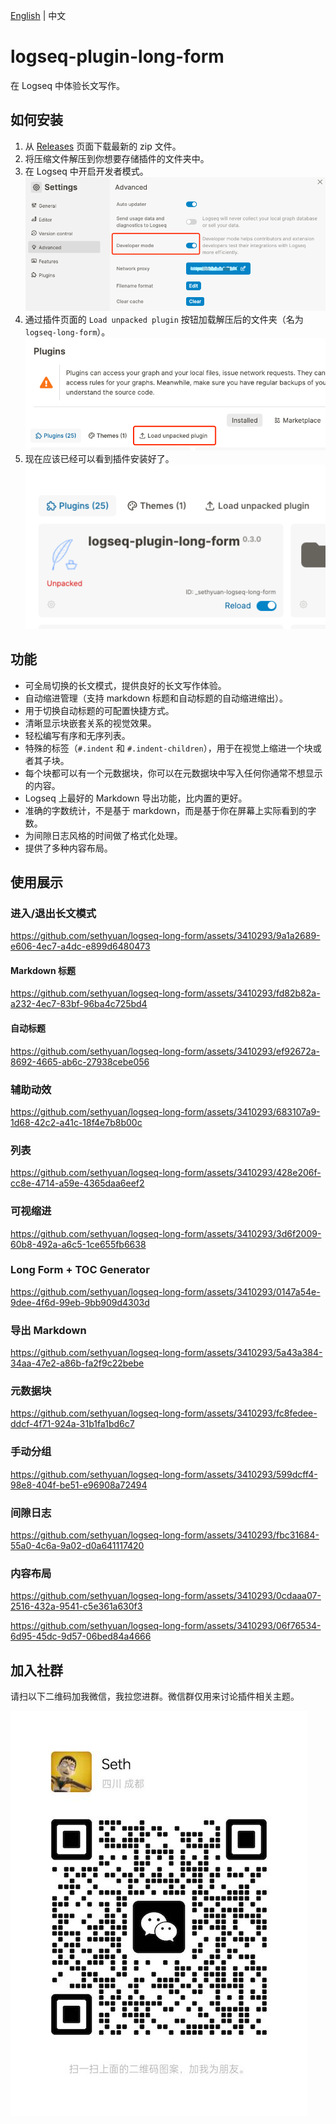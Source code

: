 [English](README.md) | 中文

# logseq-plugin-long-form

在 Logseq 中体验长文写作。

## 如何安装

1. 从 [Releases](https://gitee.com/sethyuan/logseq-long-form/releases) 页面下载最新的 zip 文件。
1. 将压缩文件解压到你想要存储插件的文件夹中。
1. 在 Logseq 中开启开发者模式。 ![](./assets/developer_mode.png)
1. 通过插件页面的 `Load unpacked plugin` 按钮加载解压后的文件夹（名为 `logseq-long-form`）。 ![](./assets/load_plugin.png)
1. 现在应该已经可以看到插件安装好了。 ![](./assets/plugin_installed.png)

## 功能

- 可全局切换的长文模式，提供良好的长文写作体验。
- 自动缩进管理（支持 markdown 标题和自动标题的自动缩进缩出）。
- 用于切换自动标题的可配置快捷方式。
- 清晰显示块嵌套关系的视觉效果。
- 轻松编写有序和无序列表。
- 特殊的标签（`#.indent` 和 `#.indent-children`），用于在视觉上缩进一个块或者其子块。
- 每个块都可以有一个元数据块，你可以在元数据块中写入任何你通常不想显示的内容。
- Logseq 上最好的 Markdown 导出功能，比内置的更好。
- 准确的字数统计，不是基于 markdown，而是基于你在屏幕上实际看到的字数。
- 为间隙日志风格的时间做了格式化处理。
- 提供了多种内容布局。

## 使用展示

### 进入/退出长文模式

https://github.com/sethyuan/logseq-long-form/assets/3410293/9a1a2689-e606-4ec7-a4dc-e899d6480473

#### Markdown 标题

https://github.com/sethyuan/logseq-long-form/assets/3410293/fd82b82a-a232-4ec7-83bf-96ba4c725bd4

#### 自动标题

https://github.com/sethyuan/logseq-long-form/assets/3410293/ef92672a-8692-4665-ab6c-27938cebe056

### 辅助动效

https://github.com/sethyuan/logseq-long-form/assets/3410293/683107a9-1d68-42c2-a41c-18f4e7b8b00c

### 列表

https://github.com/sethyuan/logseq-long-form/assets/3410293/428e206f-cc8e-4714-a59e-4365daa6eef2

### 可视缩进

https://github.com/sethyuan/logseq-long-form/assets/3410293/3d6f2009-60b8-492a-a6c5-1ce655fb6638

### Long Form + TOC Generator

https://github.com/sethyuan/logseq-long-form/assets/3410293/0147a54e-9dee-4f6d-99eb-9bb909d4303d

### 导出 Markdown

https://github.com/sethyuan/logseq-long-form/assets/3410293/5a43a384-34aa-47e2-a86b-fa2f9c22bebe

### 元数据块

https://github.com/sethyuan/logseq-long-form/assets/3410293/fc8fedee-ddcf-4f71-924a-31b1fa1bd6c7

### 手动分组

https://github.com/sethyuan/logseq-long-form/assets/3410293/599dcff4-98e8-404f-be51-e96908a72494

### 间隙日志

https://github.com/sethyuan/logseq-long-form/assets/3410293/fbc31684-55a0-4c6a-9a02-d0a641117420

### 内容布局

https://github.com/sethyuan/logseq-long-form/assets/3410293/0cdaaa07-2516-432a-9541-c5e361a630f3

https://github.com/sethyuan/logseq-long-form/assets/3410293/06f76534-6d95-45dc-9d57-06bed84a4666

## 加入社群

请扫以下二维码加我微信，我拉您进群。微信群仅用来讨论插件相关主题。

![](./assets/wx.jpg)
